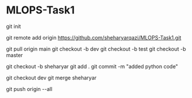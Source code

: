# MLOPS-Task1

git init

 git remote add origin https://github.com/sheharyarqazi/MLOPS-Task1.git


git pull origin main
git checkout -b dev
git checkout -b test
git checkout -b master

git checkout -b sheharyar
git add .
git commit -m "added python code"


git checkout dev
git merge sheharyar

git push origin --all



